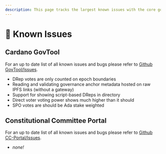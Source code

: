 ```yaml
---
description: This page tracks the largest known issues with the core governance tools
---
```


# 🚨 Known Issues

## Cardano GovTool

For an up to date list of all known issues and bugs please refer to [Github GovTool/Issues](https://github.com/IntersectMBO/govtool/issues).

* DRep votes are only counted on epoch boundaries
* Reading and validating governance anchor metadata hosted on raw IPFS links (without a gateway)
* Support for showing script-based DReps in directory
* Direct voter voting power shows much higher than it should
* SPO votes are should be Ada stake weighted

## Constitutional Committee Portal

For an up to date list of all known issues and bugs please refer to [Github CC-Portal/Issues](https://github.com/IntersectMBO/cc-portal/issues).

* _none!_
